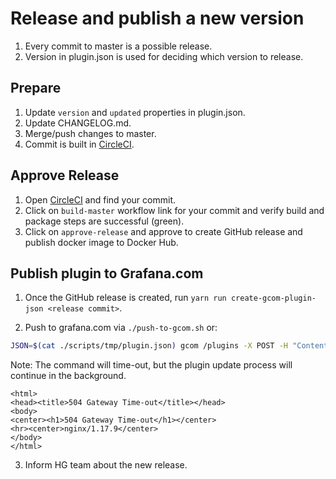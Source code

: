 # Release and publish a new version

1. Every commit to master is a possible release.
2. Version in plugin.json is used for deciding which version to release.

## Prepare

1. Update `version` and `updated` properties in plugin.json.
2. Update CHANGELOG.md.
3. Merge/push changes to master.
4. Commit is built in [CircleCI](https://circleci.com/gh/grafana/grafana-image-renderer).

## Approve Release

1. Open [CircleCI](https://circleci.com/gh/grafana/grafana-image-renderer) and find your commit.
2. Click on `build-master` workflow link for your commit and verify build and package steps are successful (green).
4. Click on `approve-release` and approve to create GitHub release and publish docker image to Docker Hub.

## Publish plugin to Grafana.com

1. Once the GitHub release is created, run `yarn run create-gcom-plugin-json <release commit>`.

2. Push to grafana.com via `./push-to-gcom.sh` or:
```bash
JSON=$(cat ./scripts/tmp/plugin.json) gcom /plugins -X POST -H "Content-Type: application/json" -d $JSON
```

Note: The command will time-out, but the plugin update process will continue in the background.

```
<html>
<head><title>504 Gateway Time-out</title></head>
<body>
<center><h1>504 Gateway Time-out</h1></center>
<hr><center>nginx/1.17.9</center>
</body>
</html>
```

3. Inform HG team about the new release.
